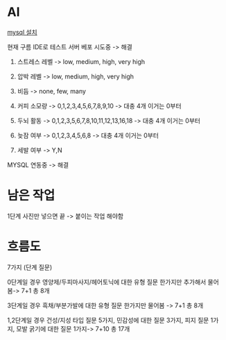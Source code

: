 # AI

[mysql 설치](https://dev.mysql.com/downloads/file/?id=514518)

현재 구름 IDE로 테스트 서버 베포 시도중 -> 해결

1. 스트레스 레벨 -> low, medium, high, very high

2. 압박 레벨 -> low, medium, high, very high

3. 비듬 -> none, few, many

4. 커피 소모량 -> 0,1,2,3,4,5,6,7,8,9,10 -> 대충 4개 이거는 0부터

5. 두뇌 활동 -> 0,1,2,3,5,6,7,8,10,11,12,13,16,18 -> 대충 4개 이거는 0부터

6. 늦잠 여부 -> 0,1,2,3,4,5,6,8 -> 대충 4개 이거는 0부터

7. 세발 여부 -> Y,N

MYSQL 연동중 -> 해결

# 남은 작업

1단계 사진만 넣으면 끝 -> 붙이는 작업 해야함

# 흐름도

7가지 (단계 질문)

0단계일 경우 영양제/두피마사지/헤어토닉에 대한 유형 질문 한가지만 추가해서 물어봄-> 7+1 총 8개

3단계일 경우 흑채/부분가발에 대한 유형 질문 한가지만 물어봄 -> 7+1 총 8개

1,2단계일 경우 건성/지성 타입 질문 5가지, 민감성에 대한 질문 3가지, 피지 질문 1가지, 모발 굵기에 대한 질문 1가지-> 7+10 총 17개
